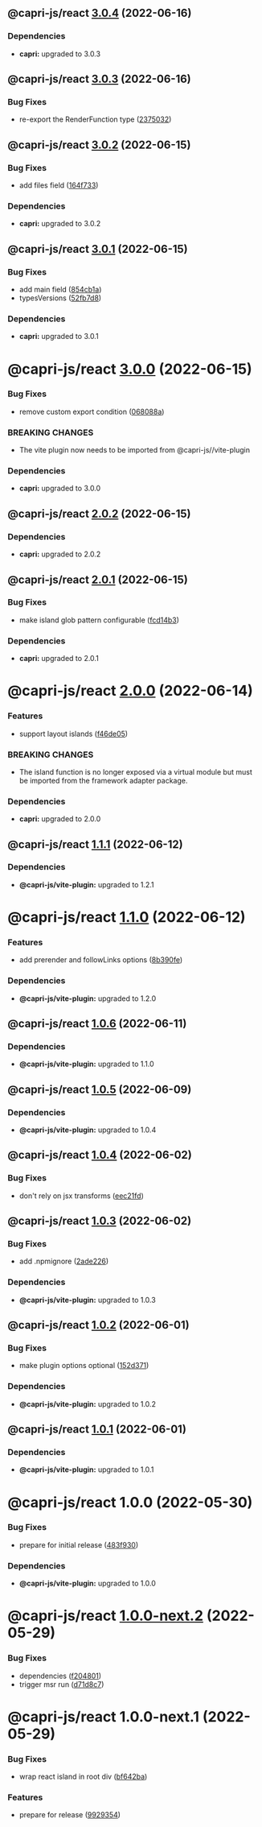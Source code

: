 ## @capri-js/react [3.0.4](https://github.com/capri-js/capri/compare/@capri-js/react@3.0.3...@capri-js/react@3.0.4) (2022-06-16)





### Dependencies

* **capri:** upgraded to 3.0.3

## @capri-js/react [3.0.3](https://github.com/capri-js/capri/compare/@capri-js/react@3.0.2...@capri-js/react@3.0.3) (2022-06-16)


### Bug Fixes

* re-export the RenderFunction type ([2375032](https://github.com/capri-js/capri/commit/2375032251774d8ce6218560b3b6b86b9b7518f8))

## @capri-js/react [3.0.2](https://github.com/capri-js/capri/compare/@capri-js/react@3.0.1...@capri-js/react@3.0.2) (2022-06-15)


### Bug Fixes

* add files field ([164f733](https://github.com/capri-js/capri/commit/164f73374a2a78b8a59895f8fb91e849b7445bbb))





### Dependencies

* **capri:** upgraded to 3.0.2

## @capri-js/react [3.0.1](https://github.com/capri-js/capri/compare/@capri-js/react@3.0.0...@capri-js/react@3.0.1) (2022-06-15)


### Bug Fixes

* add main field ([854cb1a](https://github.com/capri-js/capri/commit/854cb1a497fc759b465d6082e21668436ac0be2e))
* typesVersions ([52fb7d8](https://github.com/capri-js/capri/commit/52fb7d8ad3d81e484a6ff81736b262bd44d7b9a0))





### Dependencies

* **capri:** upgraded to 3.0.1

# @capri-js/react [3.0.0](https://github.com/capri-js/capri/compare/@capri-js/react@2.0.2...@capri-js/react@3.0.0) (2022-06-15)


### Bug Fixes

* remove custom export condition ([068088a](https://github.com/capri-js/capri/commit/068088a38354fce79cfaec588ccd473d72ebc14a))


### BREAKING CHANGES

* The vite plugin now needs to be imported from @capri-js/<framework>/vite-plugin





### Dependencies

* **capri:** upgraded to 3.0.0

## @capri-js/react [2.0.2](https://github.com/capri-js/capri/compare/@capri-js/react@2.0.1...@capri-js/react@2.0.2) (2022-06-15)





### Dependencies

* **capri:** upgraded to 2.0.2

## @capri-js/react [2.0.1](https://github.com/capri-js/capri/compare/@capri-js/react@2.0.0...@capri-js/react@2.0.1) (2022-06-15)


### Bug Fixes

* make island glob pattern configurable ([fcd14b3](https://github.com/capri-js/capri/commit/fcd14b3c8569da823726789cd9f2b7ea9156b9d5))





### Dependencies

* **capri:** upgraded to 2.0.1

# @capri-js/react [2.0.0](https://github.com/capri-js/capri/compare/@capri-js/react@1.1.1...@capri-js/react@2.0.0) (2022-06-14)


### Features

* support layout islands ([f46de05](https://github.com/capri-js/capri/commit/f46de05217421bac212ea00822f6d47941b99c84))


### BREAKING CHANGES

* The island function is no longer exposed via a virtual module but must be imported from the framework adapter package.





### Dependencies

* **capri:** upgraded to 2.0.0

## @capri-js/react [1.1.1](https://github.com/capri-js/capri/compare/@capri-js/react@1.1.0...@capri-js/react@1.1.1) (2022-06-12)





### Dependencies

* **@capri-js/vite-plugin:** upgraded to 1.2.1

# @capri-js/react [1.1.0](https://github.com/capri-js/capri/compare/@capri-js/react@1.0.6...@capri-js/react@1.1.0) (2022-06-12)


### Features

* add prerender and followLinks options ([8b390fe](https://github.com/capri-js/capri/commit/8b390fe24c08d57647c1b17af3bc8cc3934adbf3))





### Dependencies

* **@capri-js/vite-plugin:** upgraded to 1.2.0

## @capri-js/react [1.0.6](https://github.com/capri-js/capri/compare/@capri-js/react@1.0.5...@capri-js/react@1.0.6) (2022-06-11)





### Dependencies

* **@capri-js/vite-plugin:** upgraded to 1.1.0

## @capri-js/react [1.0.5](https://github.com/capri-js/capri/compare/@capri-js/react@1.0.4...@capri-js/react@1.0.5) (2022-06-09)





### Dependencies

* **@capri-js/vite-plugin:** upgraded to 1.0.4

## @capri-js/react [1.0.4](https://github.com/capri-js/capri/compare/@capri-js/react@1.0.3...@capri-js/react@1.0.4) (2022-06-02)


### Bug Fixes

* don't rely on jsx transforms ([eec21fd](https://github.com/capri-js/capri/commit/eec21fdcbc459f8c2e0834eb683e619c857adb23))

## @capri-js/react [1.0.3](https://github.com/capri-js/capri/compare/@capri-js/react@1.0.2...@capri-js/react@1.0.3) (2022-06-02)


### Bug Fixes

* add .npmignore ([2ade226](https://github.com/capri-js/capri/commit/2ade2261eb4bd3918deea53a010bff5cd7322ca7))





### Dependencies

* **@capri-js/vite-plugin:** upgraded to 1.0.3

## @capri-js/react [1.0.2](https://github.com/capri-js/capri/compare/@capri-js/react@1.0.1...@capri-js/react@1.0.2) (2022-06-01)


### Bug Fixes

* make plugin options optional ([152d371](https://github.com/capri-js/capri/commit/152d3717bfa4ed4f43eb3c0683a12bb9d5ac7351))





### Dependencies

* **@capri-js/vite-plugin:** upgraded to 1.0.2

## @capri-js/react [1.0.1](https://github.com/capri-js/capri/compare/@capri-js/react@1.0.0...@capri-js/react@1.0.1) (2022-06-01)





### Dependencies

* **@capri-js/vite-plugin:** upgraded to 1.0.1

# @capri-js/react 1.0.0 (2022-05-30)


### Bug Fixes

* prepare for initial release ([483f930](https://github.com/capri-js/capri/commit/483f9300986faba9cdd1d47f85b6e7173c11a797))





### Dependencies

* **@capri-js/vite-plugin:** upgraded to 1.0.0

# @capri-js/react [1.0.0-next.2](https://github.com/capri-js/capri/compare/@capri-js/react@1.0.0-next.1...@capri-js/react@1.0.0-next.2) (2022-05-29)


### Bug Fixes

* dependencies ([f204801](https://github.com/capri-js/capri/commit/f20480113fd3386f9cecd575115aeb260ef7c727))
* trigger msr run ([d71d8c7](https://github.com/capri-js/capri/commit/d71d8c75bf960cfab527d4117dd4eb4d35f72996))

# @capri-js/react 1.0.0-next.1 (2022-05-29)


### Bug Fixes

* wrap react island in root div ([bf642ba](https://github.com/capri-js/capri/commit/bf642baed559ec051cb7f3fc88cc904444f19ba6))


### Features

* prepare for release ([9929354](https://github.com/capri-js/capri/commit/9929354de8f7f4b732dfe66fb1ca9e165bc53deb))
